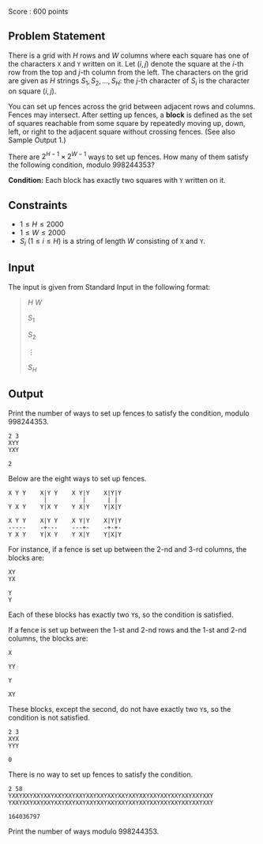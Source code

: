 Score : $600$ points

## Problem Statement

There is a grid with $H$ rows and $W$ columns where each square has one of the characters `X` and `Y` written on it.
Let $(i, j)$ denote the square at the $i$-th row from the top and $j$-th column from the left.
The characters on the grid are given as $H$ strings $S_1, S_2, \dots, S_H$: the $j$-th character of $S_i$ is the character on square $(i, j)$.

You can set up fences across the grid between adjacent rows and columns.
Fences may intersect.
After setting up fences, a **block** is defined as the set of squares reachable from some square by repeatedly moving up, down, left, or right to the adjacent square without crossing fences. (See also Sample Output 1.)

There are $2^{H-1} \times 2^{W-1}$ ways to set up fences. How many of them satisfy the following condition, modulo $998244353$?

**Condition:** Each block has exactly two squares with `Y` written on it.

## Constraints

- $1 \leq H \leq 2000$
- $1 \leq W \leq 2000$
- $S_i \ (1 \leq i \leq H)$ is a string of length $W$ consisting of `X` and `Y`.

## Input

The input is given from Standard Input in the following format:

> $H$ $W$
> 
> $S_1$
> 
> $S_2$
> 
> $\vdots$
> 
> $S_H$

## Output

Print the number of ways to set up fences to satisfy the condition, modulo $998244353$.

```input1
2 3
XYY
YXY
```

```output1
2
```

Below are the eight ways to set up fences.

```output1
X Y Y    X|Y Y    X Y|Y    X|Y|Y
          |          |      | |
Y X Y    Y|X Y    Y X|Y    Y|X|Y

X Y Y    X|Y Y    X Y|Y    X|Y|Y
-----    -+---    ---+-    -+-+-
Y X Y    Y|X Y    Y X|Y    Y|X|Y
```

For instance, if a fence is set up between the $2$-nd and $3$-rd columns, the blocks are:

```output1
XY
YX
```
```output1
Y
Y
```

Each of these blocks has exactly two `Y`s, so the condition is satisfied.

If a fence is set up between the $1$-st and $2$-nd rows and the $1$-st and $2$-nd columns, the blocks are:

```output1
X
```
```output1
YY
```
```output1
Y
```
```output1
XY
```

These blocks, except the second, do not have exactly two `Y`s, so the condition is not satisfied.

```input2
2 3
XYX
YYY
```

```output2
0
```

There is no way to set up fences to satisfy the condition.

```input3
2 58
YXXYXXYXXYXXYXXYXXYXXYXXYXXYXXYXXYXXYXXYXXYXXYXXYXXYXXYXXY
YXXYXXYXXYXXYXXYXXYXXYXXYXXYXXYXXYXXYXXYXXYXXYXXYXXYXXYXXY
```

```output3
164036797
```

Print the number of ways modulo $998244353$.